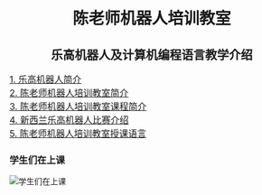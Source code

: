 

<h1 align = "center">陈老师机器人培训教室</h1>
<h2 align = "center">乐高机器人及计算机编程语言教学介绍</h2>

<div style="width:750px; margin:auto">
<font size="3">
<a href="https://github.com/LegoEduNZ/ibot/blob/master/Intro1.html">1. 乐高机器人简介</a> 
<br>
<a href="https://github.com/LegoEduNZ/ibot/blob/master/Intro2.html">2. 陈老师机器人培训教室简介</a>
<br>
<a href="https://github.com/LegoEduNZ/ibot/blob/master/Intro3.html">3. 陈老师机器人培训教室课程简介</a>
<br>
<a href="https://github.com/LegoEduNZ/ibot/blob/master/Intro4.html">4. 新西兰乐高机器人比赛介绍</a>
<br>
<a href="https://github.com/LegoEduNZ/ibot/blob/master/Intro5.html">5. 陈老师机器人培训教室授课语言</a>
<p>
</font>
<h3>学生们在上课</h3>
<img src="p0.jpg"  alt="学生们在上课" ></img>
</div>
